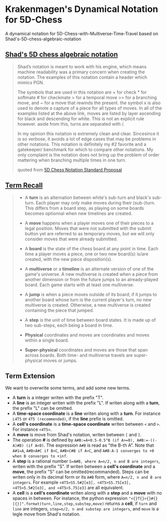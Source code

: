 # Krakenmagen's Dynamical Notation for 5D-Chess
A dynamical notation for 5D-Chess-with-Multiverse-Time-Travel based on Shad's-5D-chess-algebraic-notation

## [Shad's 5D chess algebraic notation](https://github.com/adri326/5dchess-notation/)
 
> Shad’s notation is meant to work with his engine, which means machine readability was a primary concern when creating the notation. The examples of this notation contain a header which mimics PGN. 
> 
> The symbols that are used in this notation are + for check * for softmate # for checkmate > for a temporal move >> for a branching move, and ~ for a move that rewinds the present. the symbol x is also used to denote a capture of a piece for all types of moves.
In all of the examples listed at the above link, moves are listed by layer ascending for black and descending for white. This is not an explicit rule however.
aside from this, turns are separated with /.
>
> In my opinion this notation is extremely clean and clear. Sincesince it is so verbose, it avoids a lot of edge cases that may be problems in other notations. This notation is definitely my #2 favorite and a gatekeeper/ benchmark for which to compare other notations. My only complaint is the notation does not bring up the problem of order mattering when branching multiple times in one turn.
>
> quoted from [5D Chess Notation Standard Proposal](https://docs.google.com/document/d/1-SnsdYIzrGao0ToyGXSaoEd_0tYKxYePO1C-Bp5ziXA/edit#)

## [Term Recall](https://github.com/adri326/5dchess-notation/)
> * A **turn** is an alternation between white's sub-turn and black's sub-turn. Each player may only make moves during their (sub-)turn. This differs from a board step, as playing on some boards becomes optionnal when new timelines are created.
> 
> * A **move** happens when a player moves one of their pieces to a legal position. Moves that were not submitted with the submit button yet are referred to as temporary moves, but we will only consider moves that were already submitted.
> 
> * A **board** is the state of the chess board at any point in time. Each time a player moves a piece, one or two new board(s) is/are created, with the new piece disposition(s).
> 
> * A **multiverse** or a **timeline** is an alternate version of one of the game's universe. A new multiverse is created when a piece from another dimension or from the future jumps to an already-played board. Each game starts with at least one multiverse.
> 
> * A **jump** is when a piece moves outside of its board; if it jumps to another board whose turn is the current player's turn, no new multiverse is created. Otherwise, a new multiverse is created containing the piece that jumped.
> 
> * A **step** is the unit of time between board states. It is made up of two sub-steps, each being a board in time.
> 
> * **Physical** coordinates and moves are coordinates and moves within a single board.
> 
> * **Super-physical** coordinates and moves are those that span across boards. Both time- and multiverse travels are super-physical moves or jumps.

## Term Extension
We want to overwrite some terms, and add some new terms. 
* A **turn** is a integer writen with the prefix "T". 
* A **line** is an integer writen with the prefix "L". If writen along with a **turn**, the prefix "L" can be omitted. 
* A **time-space coordinate** is a **line** writen along with a **turn**. For instance `L4T5` or `4T5 (recommended)`, if the **line** prefix is omitted. 
* A **cell's coordinate** is a **time-space coordinate** writen between `<` and `>`. For instance `<4T5>`. 
* A **move** is move from Shad's notation, writen between `[` and `]`. 
* The operation **#** is defined by `A#B:=A+0.5-0.5^B (if A>=0), A#B:=-((-A)#B) (if A<0)`. The expression `A#B` is read as "the B-th A". Note that `A#1=A`, `A#B<A#C if B<C`, `A#B<C#B if A<C`, and `A#B-A-1 converges to +0 when B converges to +inf`. 
* A **step** is a rational number `S=A#B, where A=n/2, n and B are integers`, writen with the prefix "S". If writen between a **cell's coordinate** and a **move**, the prefix "S" can be omitted(recommanded). Steps can be writen only in its decimal form or its `A#B` form, where `A=n/2, n and B are integers`. For example `<4T5>S5.5#2[e3], <4T5>S5.75[e3], <4T5>5.5#2[e3], and <4T5>5.75[e3]` are all equivalent. 
* A **cell** is a **cell's coordinate** writen along with a **step** and a **move** with no spaces in between. For instance, the python expression `"<{}T{}>{}#{}[{}]".format(turn,line,step,substep,move)` returns a **cell**, if `turn` and `line` are integers, `step=n/2, n and substep are integers`, and `move` is a legle move from Shad's notation. 
